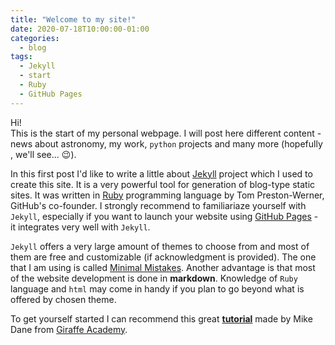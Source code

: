 ```yaml
---
title: "Welcome to my site!"
date: 2020-07-18T10:00:00-01:00
categories:
  - blog
tags:
  - Jekyll
  - start
  - Ruby
  - GitHub Pages
---
```


Hi!<br>
This is the start of my personal webpage. I will post here different content - news about astronomy, my work, `python` projects and many more (hopefully , we'll see... :wink:).

In this first post I'd like to write a little about [Jekyll][jekyll-home] project which I used to create this site. It is a very powerful tool for generation of blog-type static sites. It was written in [Ruby][ruby-home] programming language by Tom Preston-Werner, GitHub's co-founder. I strongly recommend to familiariaze yourself with `Jekyll`, especially if you want to launch your website using [GitHub Pages][gh-pages] - it integrates very well with `Jekyll`.

`Jekyll` offers a very large amount of themes to choose from and most of them are free and customizable (if acknowledgment is provided). The one that I am using is called [Minimal Mistakes][mmistakes]. Another advantage is that most of the website development is done in __markdown__. Knowledge of `Ruby` language and `html` may come in handy if you plan to go beyond what is offered by chosen theme. 

To get yourself started I can recommend this great [__tutorial__][jekyll-tut] made by Mike Dane from [Giraffe Academy][mike-dane].


[jekyll-home]: https://jekyllrb.com/
[ruby-home]:   https://www.ruby-lang.org/pl/
[gh-pages]: https://pages.github.com
[mmistakes]: https://mademistakes.com/work/minimal-mistakes-jekyll-theme/
[jekyll-tut]: https://youtu.be/T1itpPvFWHI
[mike-dane]: https://www.mikedane.com
